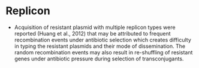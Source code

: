 # Replicon
  * Acquisition of resistant plasmid with multiple replicon types were reported (Huang et al., 2012) that may be attributed to frequent recombination events under antibiotic selection which creates difficulty in typing the resistant plasmids and their mode of dissemination. The random recombination events may also result in re-shuffling of resistant genes under antibiotic pressure during selection of transconjugants. 
